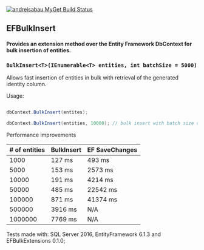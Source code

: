  [![andreisabau MyGet Build Status](https://www.myget.org/BuildSource/Badge/andreisabau?identifier=60d1d230-6689-4c3f-afc9-4f1575fcbe96)](https://www.myget.org/)
## EFBulkInsert
#### Provides an extension method over the Entity Framework DbContext for bulk insertion of entities.

### `BulkInsert<T>(IEnumerable<T> entities, int batchSize = 5000)`

Allows fast insertion of entities in bulk with retrieval of the generated identity column.

Usage:

```csharp

dbContext.BulkInsert(entites);

dbContext.BulkInsert(entities, 10000); // bulk insert with batch size of 10000

```

Performance improvements

| # of entities | BulkInsert | EF SaveChanges |
| ------------|------------|----------------|
| 1000        | 127 ms     | 493 ms |
| 5000        | 153 ms     | 2573 ms |
| 10000       | 191 ms     | 4214 ms   |
| 50000       | 485 ms     | 22542 ms  |
| 100000      | 871 ms     | 41374 ms   |
| 500000      | 3916 ms    | N/A  |
| 1000000     | 7769 ms    | N/A  |

Tests made with: SQL Server 2016, EntityFramework 6.1.3 and EFBulkExtensions 0.1.0;
